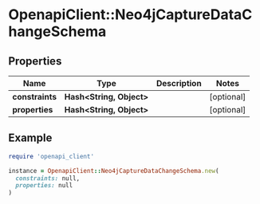 # OpenapiClient::Neo4jCaptureDataChangeSchema

## Properties

| Name | Type | Description | Notes |
| ---- | ---- | ----------- | ----- |
| **constraints** | **Hash&lt;String, Object&gt;** |  | [optional] |
| **properties** | **Hash&lt;String, Object&gt;** |  | [optional] |

## Example

```ruby
require 'openapi_client'

instance = OpenapiClient::Neo4jCaptureDataChangeSchema.new(
  constraints: null,
  properties: null
)
```

